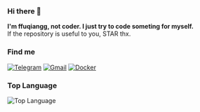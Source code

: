 ### Hi there 👋

**I'm ffuqiangg, not coder. I just try to code someting for myself.**  
If the repository is useful to you, STAR thx.

### Find me

[![Telegram](https://img.shields.io/badge/-Telegram-413f42?style=flat&logo=telegram&logoColor=white)](https://t.me/ffuqiangg)
[![Gmail](https://img.shields.io/badge/-Gmail-red?style=flat&logo=gmail&logoColor=white)](mailto:fuqiang@gmail.com)
[![Docker](https://img.shields.io/badge/-Docker-informational?style=flat&logo=docker&logoColor=white)](https://hub.docker.com/u/ffuqiangg)

### Top Language

![Top Language](https://github-readme-stats.vercel.app/api/top-langs/?username=ffuqiangg&hide=html,&hide_border=false&hide_title=true)
